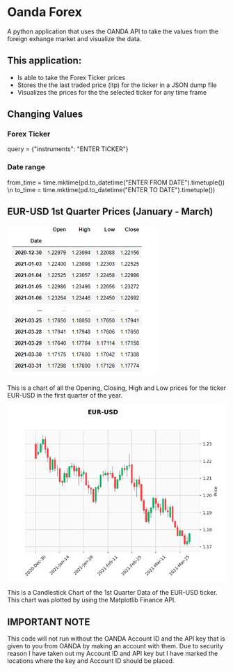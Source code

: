 # Oanda Forex
A python application that uses the OANDA API to take the values from the foreign exhange market and visualize the data.



## This application:
  - Is able to take the Forex Ticker prices
  - Stores the the last traded price (ltp) for the ticker in a JSON dump file
  - Visualizes the prices for the the selected ticker for any time frame

## Changing Values
  ### Forex Ticker
  query = {\"instruments\": \"ENTER TICKER\"}
  ### Date range
  from_time = time.mktime(pd.to_datetime(\"ENTER FROM DATE\").timetuple()) \n
  to_time = time.mktime(pd.to_datetime(\"ENTER TO DATE\").timetuple())

## EUR-USD 1st Quarter Prices (January - March)

![alt text](https://github.com/evarghese563/Oanda-Forex/blob/main/Images/prices.png?raw=true)

This is a chart of all the Opening, Closing, High and Low prices for the ticker EUR-USD in the first quarter of the year.


![alt text](https://github.com/evarghese563/Oanda-Forex/blob/main/Images/Candlestick.png?raw=true)

This is a Candlestick Chart of the 1st Quarter Data of the EUR-USD ticker. This chart was plotted by using the Matplotlib Finance API.

## IMPORTANT NOTE
This code will not run without the OANDA Account ID and the API key that is given to you from OANDA by making an account with them. Due to security reason I have taken out my Account ID and API key but I have marked the locations where the key and Account ID should be placed.
